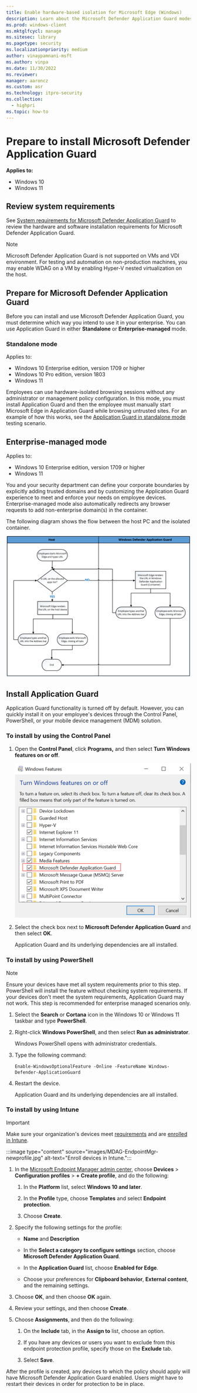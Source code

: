 ```yaml
---
title: Enable hardware-based isolation for Microsoft Edge (Windows)
description: Learn about the Microsoft Defender Application Guard modes (Standalone or Enterprise-managed), and how to install Application Guard in your enterprise.
ms.prod: windows-client
ms.mktglfcycl: manage
ms.sitesec: library
ms.pagetype: security
ms.localizationpriority: medium
author: vinaypamnani-msft
ms.author: vinpa
ms.date: 11/30/2022
ms.reviewer: 
manager: aaroncz
ms.custom: asr
ms.technology: itpro-security
ms.collection: 
  - highpri
ms.topic: how-to
---
```


# Prepare to install Microsoft Defender Application Guard

**Applies to:**

- Windows 10
- Windows 11

## Review system requirements
 
See [System requirements for Microsoft Defender Application Guard](./reqs-md-app-guard.md) to review the hardware and software installation requirements for Microsoft Defender Application Guard.

> [!NOTE]
> Microsoft Defender Application Guard is not supported on VMs and VDI environment. For testing and automation on non-production machines, you may enable WDAG on a VM by enabling Hyper-V nested virtualization on the host.

## Prepare for Microsoft Defender Application Guard 

Before you can install and use Microsoft Defender Application Guard, you must determine which way you intend to use it in your enterprise. You can use Application Guard in either **Standalone** or **Enterprise-managed** mode.

### Standalone mode

Applies to:
- Windows 10 Enterprise edition, version 1709 or higher
- Windows 10 Pro edition, version 1803
- Windows 11

Employees can use hardware-isolated browsing sessions without any administrator or management policy configuration. In this mode,   you must install Application Guard and then the employee must manually start Microsoft Edge in Application Guard while browsing untrusted sites. For an example of how this works, see the [Application Guard in standalone mode](test-scenarios-md-app-guard.md) testing scenario.

## Enterprise-managed mode

Applies to:
- Windows 10 Enterprise edition, version 1709 or higher
- Windows 11

You and your security department can define your corporate boundaries by explicitly adding trusted domains and by customizing the Application Guard experience to meet and enforce your needs on employee devices. Enterprise-managed mode also automatically redirects any browser requests to add non-enterprise domain(s) in the container.

The following diagram shows the flow between the host PC and the isolated container.

![Flowchart for movement between Microsoft Edge and Application Guard.](images/application-guard-container-v-host.png)

## Install Application Guard

Application Guard functionality is turned off by default. However, you can quickly install it on your employee's devices through the Control Panel, PowerShell, or your mobile device management (MDM) solution.

### To install by using the Control Panel

1. Open the **Control Panel**, click **Programs,** and then select **Turn Windows features on or off**.

    ![Windows Features, turning on Microsoft Defender Application Guard.](images/turn-windows-features-on-off.png)

2. Select the check box next to **Microsoft Defender Application Guard** and then select **OK**.

   Application Guard and its underlying dependencies are all installed.

### To install by using PowerShell

> [!NOTE]
> Ensure your devices have met all system requirements prior to this step. PowerShell will install the feature without checking system requirements. If your devices don't meet the system requirements, Application Guard may not work. This step is recommended for enterprise managed scenarios only.

1. Select the **Search** or **Cortana** icon in the Windows 10 or Windows 11 taskbar and type **PowerShell**.
   
2. Right-click **Windows PowerShell**, and then select **Run as administrator**.

   Windows PowerShell opens with administrator credentials.

3. Type the following command:

    ```
    Enable-WindowsOptionalFeature -Online -FeatureName Windows-Defender-ApplicationGuard
    ```
4. Restart the device.

   Application Guard and its underlying dependencies are all installed.

### To install by using Intune

> [!IMPORTANT]
> Make sure your organization's devices meet [requirements](reqs-md-app-guard.md) and are [enrolled in Intune](/mem/intune/enrollment/device-enrollment).

:::image type="content" source="images/MDAG-EndpointMgr-newprofile.jpg" alt-text="Enroll devices in Intune.":::

1. In the [Microsoft Endpoint Manager admin center](https://go.microsoft.com/fwlink/?linkid=2109431), choose **Devices** > **Configuration profiles** > **+ Create profile**, and do the following: <br/>

   1. In the **Platform** list, select **Windows 10 and later**. 
   
   2. In the **Profile** type, choose **Templates** and select **Endpoint protection**. 
   
   3. Choose **Create**.

2. Specify the following settings for the profile:

   - **Name** and **Description**

   - In the **Select a category to configure settings** section, choose **Microsoft Defender Application Guard**.

   - In the **Application Guard** list, choose **Enabled for Edge**.

   - Choose your preferences for **Clipboard behavior**, **External content**, and the remaining settings.

3. Choose **OK**, and then choose **OK** again.

4. Review your settings, and then choose **Create**.

5. Choose **Assignments**, and then do the following:

   1. On the **Include** tab, in the **Assign to** list, choose an option.

   2. If you have any devices or users you want to exclude from this endpoint protection profile, specify those on the **Exclude** tab.

   3. Select **Save**.

After the profile is created, any devices to which the policy should apply will have Microsoft Defender Application Guard enabled. Users might have to restart their devices in order for protection to be in place.
